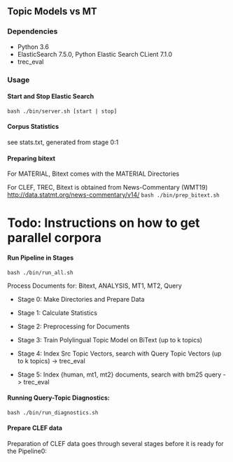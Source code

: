 ## Topic Models vs MT

### Dependencies
* Python 3.6
* ElasticSearch 7.5.0, Python Elastic Search CLient 7.1.0
* trec_eval

### Usage
#### Start and Stop Elastic Search
`bash ./bin/server.sh [start | stop]`

#### Corpus Statistics
see stats.txt, generated from stage 0:1

#### Preparing bitext
For MATERIAL, Bitext comes with the MATERIAL Directories

For CLEF, TREC, Bitext is obtained from News-Commentary (WMT19)
http://data.statmt.org/news-commentary/v14/
`bash ./bin/prep_bitext.sh`

# Todo: Instructions on how to get parallel corpora

#### Run Pipeline in Stages

`bash ./bin/run_all.sh` 

Process Documents for: Bitext, ANALYSIS, MT1, MT2, Query

* Stage 0: Make Directories and Prepare Data

* Stage 1: Calculate Statistics

* Stage 2: Preprocessing for Documents

* Stage 3: Train Polylingual Topic Model on BiText (up to k topics)

* Stage 4: Index Src Topic Vectors, search with Query Topic Vectors (up to k topics) -> trec_eval

* Stage 5: Index {human, mt1, mt2} documents, search with bm25 query -> trec_eval

#### Running Query-Topic Diagnostics:
`bash ./bin/run_diagnostics.sh`

#### Prepare CLEF data
Preparation of CLEF data goes through several stages before it is ready for the Pipeline0:

